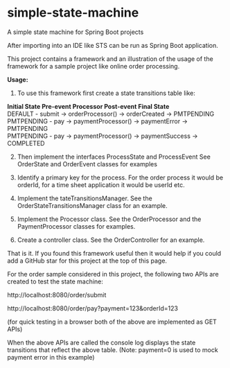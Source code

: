 # simple-state-machine
A simple state machine for Spring Boot projects

After importing into an IDE like STS can be run as Spring Boot application.

This project contains a framework and an illustration of the usage of the framework for a sample project like online order processing.

**Usage:**

1. To use this framework first create a state transitions table like:
 
**Initial State Pre-event    Processor            Post-event       Final State** </br>
  DEFAULT    -  submit -> orderProcessor()   -> orderCreated   -> PMTPENDING </br>
  PMTPENDING -  pay    -> paymentProcessor() -> paymentError   -> PMTPENDING </br>
  PMTPENDING -  pay    -> paymentProcessor() -> paymentSuccess -> COMPLETED  </br> 

2. Then implement the interfaces ProcessState and ProcessEvent
See OrderState and OrderEvent classes for examples

3. Identify a primary key for the process. For the order process it would be orderId, for a time sheet application it would be userId etc.

4. Implement the tateTransitionsManager. See the OrderStateTransitionsManager class for an example.

5. Implement the Processor class. See the OrderProcessor and the PaymentProcessor classes for examples.

6. Create a controller class. See the OrderController for an example.

That is it. If you found this framework useful then it would help if you could add a GitHub star for this project at the top of this page. 

For the order sample considered in this project, the following two APIs are created to test the state machine:

http://localhost:8080/order/submit

http://localhost:8080/order/pay?payment=123&orderId=123

(for quick testing in a browser both of the above are implemented as GET APIs)

When the above APIs are called the console log displays the state transitions that reflect the above table. (Note: payment=0 is used to mock payment error in this example)
